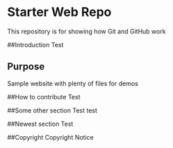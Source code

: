 # Starter Web Repo

This repository is for showing how Git and GitHub work

##Introduction
Test

## Purpose

Sample website with plenty of files for demos

##How to contribute
Test

##Some other section
Test test

##Newest section
Test

##Copyright
Copyright Notice

